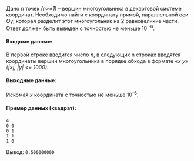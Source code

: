 Дано *n* точек *(n>=1)* – вершин многоугольника в декартовой системе координат.  Необходимо найти *x*  координату прямой, параллельной оси *Oy*, которая разделит этот многоугольник на 2 равновеликие части. Ответ должен быть выведен с точностью не меньше 10 <sup>-6</sup>.
#### Входные данные:
В первой строке вводится число *n*, в следующих n строках вводятся координаты вершин многоугольника в порядке обхода в формате «*x y*» *(|x|, |y| <= 1000)*.
#### Выходные данные:
Искомая *x* координата с точностью не меньше 10<sup>-6</sup>.
#### Пример данных (квадрат):
```
4
0 0
0 1
1 1
1 0
```
Вывод:
`0.500000000`

